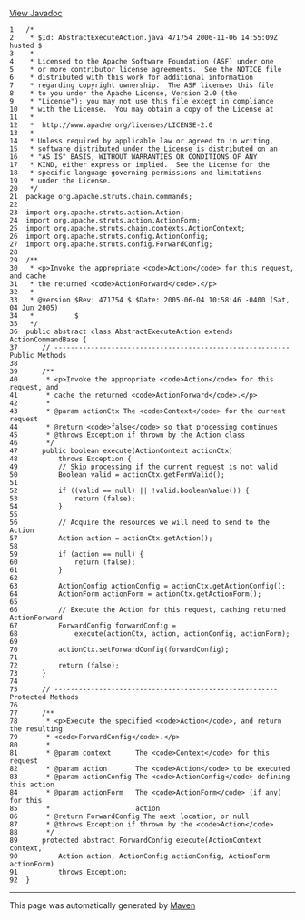 [View Javadoc](../../../../../../apidocs/org/apache/struts/chain/commands/AbstractExecuteAction.html.md)


    1   /*
    2    * $Id: AbstractExecuteAction.java 471754 2006-11-06 14:55:09Z husted $
    3    *
    4    * Licensed to the Apache Software Foundation (ASF) under one
    5    * or more contributor license agreements.  See the NOTICE file
    6    * distributed with this work for additional information
    7    * regarding copyright ownership.  The ASF licenses this file
    8    * to you under the Apache License, Version 2.0 (the
    9    * "License"); you may not use this file except in compliance
    10   * with the License.  You may obtain a copy of the License at
    11   *
    12   *  http://www.apache.org/licenses/LICENSE-2.0
    13   *
    14   * Unless required by applicable law or agreed to in writing,
    15   * software distributed under the License is distributed on an
    16   * "AS IS" BASIS, WITHOUT WARRANTIES OR CONDITIONS OF ANY
    17   * KIND, either express or implied.  See the License for the
    18   * specific language governing permissions and limitations
    19   * under the License.
    20   */
    21  package org.apache.struts.chain.commands;
    22  
    23  import org.apache.struts.action.Action;
    24  import org.apache.struts.action.ActionForm;
    25  import org.apache.struts.chain.contexts.ActionContext;
    26  import org.apache.struts.config.ActionConfig;
    27  import org.apache.struts.config.ForwardConfig;
    28  
    29  /**
    30   * <p>Invoke the appropriate <code>Action</code> for this request, and cache
    31   * the returned <code>ActionForward</code>.</p>
    32   *
    33   * @version $Rev: 471754 $ $Date: 2005-06-04 10:58:46 -0400 (Sat, 04 Jun 2005)
    34   *          $
    35   */
    36  public abstract class AbstractExecuteAction extends ActionCommandBase {
    37      // ---------------------------------------------------------- Public Methods
    38  
    39      /**
    40       * <p>Invoke the appropriate <code>Action</code> for this request, and
    41       * cache the returned <code>ActionForward</code>.</p>
    42       *
    43       * @param actionCtx The <code>Context</code> for the current request
    44       * @return <code>false</code> so that processing continues
    45       * @throws Exception if thrown by the Action class
    46       */
    47      public boolean execute(ActionContext actionCtx)
    48          throws Exception {
    49          // Skip processing if the current request is not valid
    50          Boolean valid = actionCtx.getFormValid();
    51  
    52          if ((valid == null) || !valid.booleanValue()) {
    53              return (false);
    54          }
    55  
    56          // Acquire the resources we will need to send to the Action
    57          Action action = actionCtx.getAction();
    58  
    59          if (action == null) {
    60              return (false);
    61          }
    62  
    63          ActionConfig actionConfig = actionCtx.getActionConfig();
    64          ActionForm actionForm = actionCtx.getActionForm();
    65  
    66          // Execute the Action for this request, caching returned ActionForward
    67          ForwardConfig forwardConfig =
    68              execute(actionCtx, action, actionConfig, actionForm);
    69  
    70          actionCtx.setForwardConfig(forwardConfig);
    71  
    72          return (false);
    73      }
    74  
    75      // ------------------------------------------------------- Protected Methods
    76  
    77      /**
    78       * <p>Execute the specified <code>Action</code>, and return the resulting
    79       * <code>ForwardConfig</code>.</p>
    80       *
    81       * @param context      The <code>Context</code> for this request
    82       * @param action       The <code>Action</code> to be executed
    83       * @param actionConfig The <code>ActionConfig</code> defining this action
    84       * @param actionForm   The <code>ActionForm</code> (if any) for this
    85       *                     action
    86       * @return ForwardConfig The next location, or null
    87       * @throws Exception if thrown by the <code>Action</code>
    88       */
    89      protected abstract ForwardConfig execute(ActionContext context,
    90          Action action, ActionConfig actionConfig, ActionForm actionForm)
    91          throws Exception;
    92  }

------------------------------------------------------------------------

This page was automatically generated by [Maven](http://maven.apache.org/)
